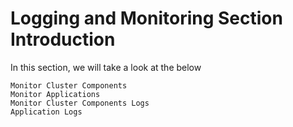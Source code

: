 

# Logging and Monitoring Section Introduction

In this section, we will take a look at the below

    Monitor Cluster Components
    Monitor Applications
    Monitor Cluster Components Logs
    Application Logs

